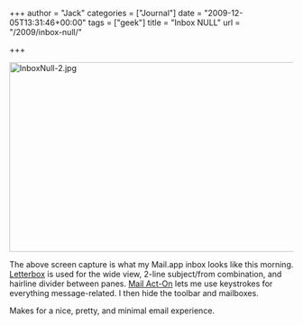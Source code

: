 +++
author = "Jack"
categories = ["Journal"]
date = "2009-12-05T13:31:46+00:00"
tags = ["geek"]
title = "Inbox NULL"
url = "/2009/inbox-null/"

+++

<img src="/files/InboxNull-2.jpg" alt="InboxNull-2.jpg" border="0" width="525" height="337" />

The above screen capture is what my Mail.app inbox looks like this morning. [Letterbox](http://harnly.net/software/letterbox/) is used for the wide view, 2-line subject/from combination, and hairline divider between panes. [Mail Act-On](http://www.indev.ca/MailActOn.html) lets me use keystrokes for everything message-related. I then hide the toolbar and mailboxes.

Makes for a nice, pretty, and minimal email experience.